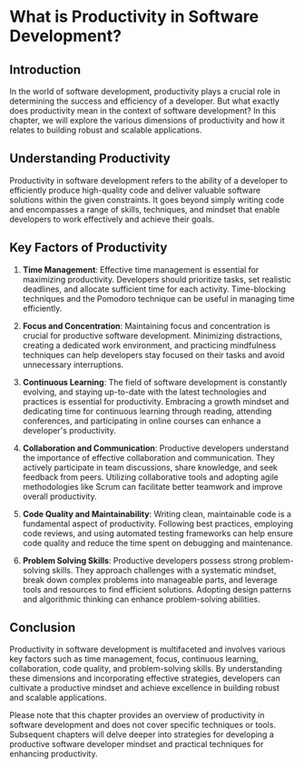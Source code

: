 What is Productivity in Software Development?
======================================================

Introduction
------------

In the world of software development, productivity plays a crucial role in determining the success and efficiency of a developer. But what exactly does productivity mean in the context of software development? In this chapter, we will explore the various dimensions of productivity and how it relates to building robust and scalable applications.

Understanding Productivity
--------------------------

Productivity in software development refers to the ability of a developer to efficiently produce high-quality code and deliver valuable software solutions within the given constraints. It goes beyond simply writing code and encompasses a range of skills, techniques, and mindset that enable developers to work effectively and achieve their goals.

Key Factors of Productivity
---------------------------

1. **Time Management**: Effective time management is essential for maximizing productivity. Developers should prioritize tasks, set realistic deadlines, and allocate sufficient time for each activity. Time-blocking techniques and the Pomodoro technique can be useful in managing time efficiently.

2. **Focus and Concentration**: Maintaining focus and concentration is crucial for productive software development. Minimizing distractions, creating a dedicated work environment, and practicing mindfulness techniques can help developers stay focused on their tasks and avoid unnecessary interruptions.

3. **Continuous Learning**: The field of software development is constantly evolving, and staying up-to-date with the latest technologies and practices is essential for productivity. Embracing a growth mindset and dedicating time for continuous learning through reading, attending conferences, and participating in online courses can enhance a developer's productivity.

4. **Collaboration and Communication**: Productive developers understand the importance of effective collaboration and communication. They actively participate in team discussions, share knowledge, and seek feedback from peers. Utilizing collaborative tools and adopting agile methodologies like Scrum can facilitate better teamwork and improve overall productivity.

5. **Code Quality and Maintainability**: Writing clean, maintainable code is a fundamental aspect of productivity. Following best practices, employing code reviews, and using automated testing frameworks can help ensure code quality and reduce the time spent on debugging and maintenance.

6. **Problem Solving Skills**: Productive developers possess strong problem-solving skills. They approach challenges with a systematic mindset, break down complex problems into manageable parts, and leverage tools and resources to find efficient solutions. Adopting design patterns and algorithmic thinking can enhance problem-solving abilities.

Conclusion
----------

Productivity in software development is multifaceted and involves various key factors such as time management, focus, continuous learning, collaboration, code quality, and problem-solving skills. By understanding these dimensions and incorporating effective strategies, developers can cultivate a productive mindset and achieve excellence in building robust and scalable applications.

Please note that this chapter provides an overview of productivity in software development and does not cover specific techniques or tools. Subsequent chapters will delve deeper into strategies for developing a productive software developer mindset and practical techniques for enhancing productivity.
